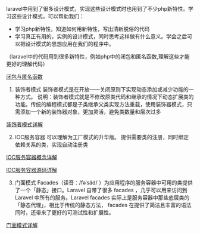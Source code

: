 
laravel中用到了很多设计模式，实现这些设计模式时也用到了不少php新特性。学习这些设计模式，可以帮助我们：
* 学习php新特性，知道如何用新特性，写出清新脱俗的代码
* 学习真正有用的，实例的设计模式，同时思考这样做有什么意义。学会之后可以把设计模式的思想应用在我们的程序中。

（laravel中的代码用到很多新特性，例如php中的闭包和匿名函数,理解这些才能更好的理解代码）

[闭包与匿名函数](http://laravelacademy.org/post/4341.html)

1. 装饰者模式
装饰者模式是在开放——关闭原则下实现动态添加或减少功能的一种方式。
说明：装饰者模式就是不修改原类代码和继承的情况下动态扩展类的功能。传统的编程模式都是子类继承父类实现方法重载，使用装饰器模式，只需添加一个新的装饰器对象，更加灵活，避免类数量和层次过多

[装饰者模式详解](https://www.jianshu.com/p/aa733b7032d2)

2. IOC服务容器
可以理解为工厂模式的升华版。
提供需要类的注册，同时绑定依赖关系的类，实现自动注册类

[IOC服务容器概念详解](https://www.insp.top/learn-laravel-container)

[IOC服务容器源码详解](https://segmentfault.com/a/1190000009369477)

3. 门面模式
Facades（读音：/fəˈsäd/ ）为应用程序的服务容器中可用的类提供了一个「静态」接口。Laravel 自带了很多 facades ，几乎可以用来访问到 Laravel 中所有的服务。Laravel facades 实际上是服务容器中那些底层类的「静态代理」，相比于传统的静态方法， facades 在提供了简洁且丰富的语法同时，还带来了更好的可测试性和扩展性。

[门面模式详解](https://segmentfault.com/a/1190000009369566)

